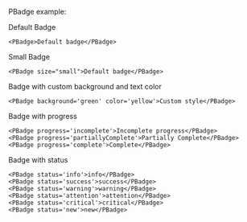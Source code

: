 PBadge example:

Default Badge
```vue
<PBadge>Default badge</PBadge>
```

Small Badge
```vue
<PBadge size="small">Default badge</PBadge>
```

Badge with custom background and text color
```vue
<PBadge background='green' color='yellow'>Custom style</PBadge>
```

Badge with progress
```vue
<PBadge progress='incomplete'>Incomplete progress</PBadge>
<PBadge progress='partiallyComplete'>Partially Complete</PBadge>
<PBadge progress='complete'>Complete</PBadge>
```

Badge with status
```vue
<PBadge status='info'>info</PBadge>
<PBadge status='success'>success</PBadge>
<PBadge status='warning'>warning</PBadge>
<PBadge status='attention'>attention</PBadge>
<PBadge status='critical'>critical</PBadge>
<PBadge status='new'>new</PBadge>
```
